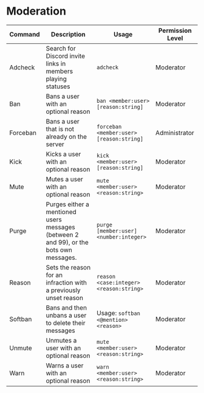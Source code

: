 # Moderation

Command | Description | Usage | Permission Level
--------|-------------|-------|-----------------
Adcheck | Search for Discord invite links in members playing statuses | `adcheck ` | Moderator
Ban | Bans a user with an optional reason | `ban <member:user> [reason:string]` | Moderator
Forceban | Bans a user that is not already on the server | `forceban <member:user> [reason:string]` | Administrator
Kick | Kicks a user with an optional reason | `kick <member:user> [reason:string]` | Moderator
Mute | Mutes a user with an optional reason | `mute <member:user> <reason:string>` | Moderator
Purge | Purges either a mentioned users messages (between 2 and 99), or the bots own messages. | `purge [member:user] <number:integer>` | Moderator
Reason | Sets the reason for an infraction with a previously unset reason | `reason <case:integer> <reason:string>` | Moderator
Softban | Bans and then unbans a user to delete their messages | Usage: `softban <@mention> <reason>` | Moderator
Unmute | Unmutes a user with an optional reason | `mute <member:user> <reason:string>` | Moderator
Warn | Warns a user with an optional reason | `warn <member:user> <reason:string>` | Moderator